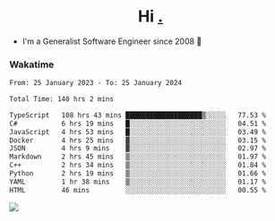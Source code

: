<h1 align="center">Hi <a href="https://www.hackerrank.com/erasmosaraujo">.</a></h1>
 
- I'm a Generalist Software Engineer  since 2008 🚀
<!--  
<p align="left">
  <a href="https://github.com/erasmosoares/github-readme-stats">
    <img
      align="center"
      src="https://github-readme-stats.vercel.app/api/top-langs/?username=erasmosoares&theme=radical&layout=compact"
    />
  </a>
  <a href="https://github.com/erasmosoares/github-readme-stats">
    [![Harlok's WakaTime stats](https://github-readme-stats.vercel.app/api/wakatime?username=ffflabs)](https://github.com/anuraghazra/github-readme-stats)
  </a>
</p>

<!--
 ### Repo 
 
<p align="left">
 <a href="https://github.com/erasmosoares/github-readme-stats">
    <img
      align="center"
      height="165"
      src="https://github-readme-stats.vercel.app/api/pin?username=erasmosoares&repo=sample-node&title_color=fff&icon_color=f9f9f9&text_color=9f9f9f&bg_color=151515"
    />
  </a>
  <a href="https://github.com/erasmosoares/github-readme-stats">
    <img
      align="center"
      height="165"
      src="https://github-readme-stats.vercel.app/api/pin?username=erasmosoares&repo=sample-node&title_color=fff&icon_color=f9f9f9&text_color=9f9f9f&bg_color=151515"
    />
  </a>
</p>
-->

 ### Wakatime 

<!--START_SECTION:waka-->

```txt
From: 25 January 2023 - To: 25 January 2024

Total Time: 140 hrs 2 mins

TypeScript   108 hrs 43 mins ███████████████████▒░░░░░   77.53 %
C#           6 hrs 19 mins   █░░░░░░░░░░░░░░░░░░░░░░░░   04.51 %
JavaScript   4 hrs 53 mins   █░░░░░░░░░░░░░░░░░░░░░░░░   03.49 %
Docker       4 hrs 25 mins   ▓░░░░░░░░░░░░░░░░░░░░░░░░   03.15 %
JSON         4 hrs 9 mins    ▓░░░░░░░░░░░░░░░░░░░░░░░░   02.97 %
Markdown     2 hrs 45 mins   ▒░░░░░░░░░░░░░░░░░░░░░░░░   01.97 %
C++          2 hrs 34 mins   ▒░░░░░░░░░░░░░░░░░░░░░░░░   01.84 %
Python       2 hrs 19 mins   ▒░░░░░░░░░░░░░░░░░░░░░░░░   01.66 %
YAML         1 hr 38 mins    ▒░░░░░░░░░░░░░░░░░░░░░░░░   01.17 %
HTML         46 mins         ░░░░░░░░░░░░░░░░░░░░░░░░░   00.55 %
```

<!--END_SECTION:waka-->

![](https://komarev.com/ghpvc/?username=erasmosoares&color=brightgreen)
